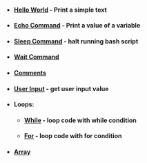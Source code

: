- #### [Hello World](https://github.com/G4NST3/Bash_Script/blob/main/bash_scripts/hello_world.sh) - Print a simple text
- #### [Echo Command](https://github.com/G4NST3/Bash_Script/blob/main/bash_scripts/echo.sh) - Print a value of a variable
- #### [Sleep Command](https://github.com/G4NST3/Bash_Script/blob/main/bash_scripts/3-sleep.sh) - halt running bash script
- #### [Wait Command]()
- #### [Comments]()
- #### [User Input](https://github.com/G4NST3/Bash_Script/blob/main/bash_scripts/user_input.sh) - get user input value
- #### Loops:
  - #### [While](https://github.com/G4NST3/Bash_Script/blob/main/bash_scripts/while.sh) - loop code with while condition
  - #### [For](https://github.com/G4NST3/Bash_Script/blob/main/bash_scripts/for.sh) - loop code with for condition
- #### [Array](https://github.com/G4NST3/Bash_Script/blob/main/bash_scripts/array.sh)
